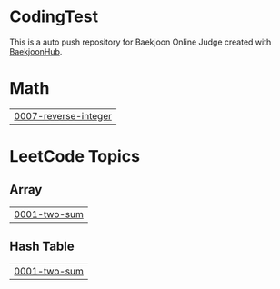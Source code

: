 # CodingTest
This is a auto push repository for Baekjoon Online Judge created with [BaekjoonHub](https://github.com/BaekjoonHub/BaekjoonHub).


# Math
|  |
| ------- |
| [0007-reverse-integer](https://github.com/ohsungsik/CodingTest/tree/master/0007-reverse-integer) |
<!---LeetCode Topics Start-->
# LeetCode Topics
## Array
|  |
| ------- |
| [0001-two-sum](https://github.com/ohsungsik/CodingTest/tree/master/0001-two-sum) |
## Hash Table
|  |
| ------- |
| [0001-two-sum](https://github.com/ohsungsik/CodingTest/tree/master/0001-two-sum) |
<!---LeetCode Topics End-->